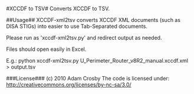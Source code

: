 #XCCDF to TSV#
Converts XCCDF to TSV.

##Usage##
XCCDF-xml2tsv converts XCCDF XML documents (such as DISA STIGs) into easier to use Tab-Separated documents.

Please run as 'xccdf-xml2tsv.py' <filename> and redirect output as needed.

Files should open easily in Excel.

E.g.:
	 python xccdf-xml2tsv.py U_Perimeter_Router_v8R2_manual.xccdf.xml > output.tsv


###License###
(c) 2010 Adam Crosby
The code is licensed under:
http://creativecommons.org/licenses/by-nc-sa/3.0/